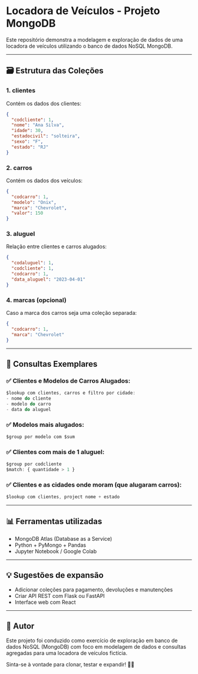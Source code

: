 
# Locadora de Veículos - Projeto MongoDB

Este repositório demonstra a modelagem e exploração de dados de uma locadora de veículos utilizando o banco de dados NoSQL MongoDB.

---

## 🗃️ Estrutura das Coleções

### **1. clientes**
Contém os dados dos clientes:
```json
{
  "codcliente": 1,
  "nome": "Ana Silva",
  "idade": 30,
  "estadocivil": "solteira",
  "sexo": "F",
  "estado": "RJ"
}
```

### **2. carros**
Contém os dados dos veículos:
```json
{
  "codcarro": 1,
  "modelo": "Onix",
  "marca": "Chevrolet",
  "valor": 150
}
```

### **3. aluguel**
Relação entre clientes e carros alugados:
```json
{
  "codaluguel": 1,
  "codcliente": 1,
  "codcarro": 1,
  "data_aluguel": "2023-04-01"
}
```

### **4. marcas** (opcional)
Caso a marca dos carros seja uma coleção separada:
```json
{
  "codcarro": 1,
  "marca": "Chevrolet"
}
```

---

## 🔎 Consultas Exemplares

### ✅ Clientes e Modelos de Carros Alugados:
```js
$lookup com clientes, carros e filtro por cidade:
- nome do cliente
- modelo do carro
- data do aluguel
```

### ✅ Modelos mais alugados:
```js
$group por modelo com $sum
```

### ✅ Clientes com mais de 1 aluguel:
```js
$group por codcliente
$match: { quantidade > 1 }
```

### ✅ Clientes e as cidades onde moram (que alugaram carros):
```js
$lookup com clientes, project nome + estado
```

---

## 📊 Ferramentas utilizadas
- MongoDB Atlas (Database as a Service)
- Python + PyMongo + Pandas
- Jupyter Notebook / Google Colab

---

## 💡 Sugestões de expansão
- Adicionar coleções para pagamento, devoluções e manutenções
- Criar API REST com Flask ou FastAPI
- Interface web com React

---

## 🧠 Autor
Este projeto foi conduzido como exercício de exploração em banco de dados NoSQL (MongoDB) com foco em modelagem de dados e consultas agregadas para uma locadora de veículos fictícia.

Sinta-se à vontade para clonar, testar e expandir! 🚗💨
